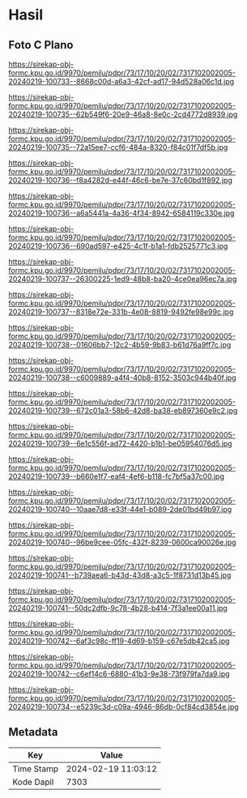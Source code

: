 # Hasil

## Foto C Plano

https://sirekap-obj-formc.kpu.go.id/9970/pemilu/pdpr/73/17/10/20/02/7317102002005-20240219-100733--8668c00d-a6a3-42cf-ad17-94d528a06c1d.jpg

https://sirekap-obj-formc.kpu.go.id/9970/pemilu/pdpr/73/17/10/20/02/7317102002005-20240219-100735--62b549f6-20e9-46a8-8e0c-2cd4772d8939.jpg

https://sirekap-obj-formc.kpu.go.id/9970/pemilu/pdpr/73/17/10/20/02/7317102002005-20240219-100735--72a15ee7-ccf6-484a-8320-f84c01f7df5b.jpg

https://sirekap-obj-formc.kpu.go.id/9970/pemilu/pdpr/73/17/10/20/02/7317102002005-20240219-100736--f8a4282d-e44f-46c6-be7e-37c60bd1f892.jpg

https://sirekap-obj-formc.kpu.go.id/9970/pemilu/pdpr/73/17/10/20/02/7317102002005-20240219-100736--a6a5441a-4a36-4f34-8942-6584119c330e.jpg

https://sirekap-obj-formc.kpu.go.id/9970/pemilu/pdpr/73/17/10/20/02/7317102002005-20240219-100736--690ad597-e425-4c1f-b1a1-fdb2525771c3.jpg

https://sirekap-obj-formc.kpu.go.id/9970/pemilu/pdpr/73/17/10/20/02/7317102002005-20240219-100737--26300225-1ed9-48b8-ba20-4ce0ea96ec7a.jpg

https://sirekap-obj-formc.kpu.go.id/9970/pemilu/pdpr/73/17/10/20/02/7317102002005-20240219-100737--8318e72e-331b-4e08-8819-9492fe98e99c.jpg

https://sirekap-obj-formc.kpu.go.id/9970/pemilu/pdpr/73/17/10/20/02/7317102002005-20240219-100738--01606bb7-12c2-4b59-9b83-b61d76a9ff7c.jpg

https://sirekap-obj-formc.kpu.go.id/9970/pemilu/pdpr/73/17/10/20/02/7317102002005-20240219-100738--c6009889-a4f4-40b8-8152-3503c944b40f.jpg

https://sirekap-obj-formc.kpu.go.id/9970/pemilu/pdpr/73/17/10/20/02/7317102002005-20240219-100739--672c01a3-58b6-42d8-ba38-eb897360e9c2.jpg

https://sirekap-obj-formc.kpu.go.id/9970/pemilu/pdpr/73/17/10/20/02/7317102002005-20240219-100739--6e1c556f-ad72-4420-b1b1-be05954076d5.jpg

https://sirekap-obj-formc.kpu.go.id/9970/pemilu/pdpr/73/17/10/20/02/7317102002005-20240219-100739--b660e1f7-eaf4-4ef6-b118-fc7bf5a37c00.jpg

https://sirekap-obj-formc.kpu.go.id/9970/pemilu/pdpr/73/17/10/20/02/7317102002005-20240219-100740--10aae7d8-e33f-44e1-b089-2de01bd49b97.jpg

https://sirekap-obj-formc.kpu.go.id/9970/pemilu/pdpr/73/17/10/20/02/7317102002005-20240219-100740--96be9cee-05fc-432f-8239-0600ca90026e.jpg

https://sirekap-obj-formc.kpu.go.id/9970/pemilu/pdpr/73/17/10/20/02/7317102002005-20240219-100741--b739aea6-b43d-43d8-a3c5-1f8731d13b45.jpg

https://sirekap-obj-formc.kpu.go.id/9970/pemilu/pdpr/73/17/10/20/02/7317102002005-20240219-100741--50dc2dfb-9c78-4b28-b414-7f3a1ee00a11.jpg

https://sirekap-obj-formc.kpu.go.id/9970/pemilu/pdpr/73/17/10/20/02/7317102002005-20240219-100742--6af3c98c-ff19-4d69-b159-c67e5db42ca5.jpg

https://sirekap-obj-formc.kpu.go.id/9970/pemilu/pdpr/73/17/10/20/02/7317102002005-20240219-100742--c6ef14c6-6880-41b3-9e38-73f979fa7da9.jpg

https://sirekap-obj-formc.kpu.go.id/9970/pemilu/pdpr/73/17/10/20/02/7317102002005-20240219-100734--e5239c3d-c09a-4946-86db-0cf84cd3854e.jpg


## Metadata

| Key        | Value               |
| ---------- | ------------------- |
| Time Stamp | 2024-02-19 11:03:12 |
| Kode Dapil | 7303                |



